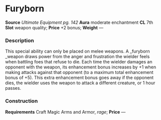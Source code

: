 ﻿---
name: "Furyborn"
type: "weapon_quality"
price: "+2 bonus"
description: |
  "This special ability can only be placed on melee weapons. A _furyborn _weapon draws power from the anger and frustration the wielder feels when battling foes that refuse to die. Each time the wielder damages an opponent with the weapon, its enhancement bonus increases by +1 when making attacks against that opponent (to a maximum total enhancement bonus of +5). This extra enhancement bonus goes away if the opponent dies, the wielder uses the weapon to attack a different creature, or 1 hour passes."
---

#  Furyborn

**Source** _Ultimate Equipment pg. 142_
**Aura** moderate enchantment **CL** 7th
**Slot** weapon quality; **Price** +2 bonus; **Weight** —

### Description

This special ability can only be placed on melee weapons. A _furyborn _weapon draws power from the anger and frustration the wielder feels when battling foes that refuse to die. Each time the wielder damages an opponent with the weapon, its enhancement bonus increases by +1 when making attacks against that opponent (to a maximum total enhancement bonus of +5). This extra enhancement bonus goes away if the opponent dies, the wielder uses the weapon to attack a different creature, or 1 hour passes.

### Construction

**Requirements** Craft Magic Arms and Armor, _rage_; **Price** —